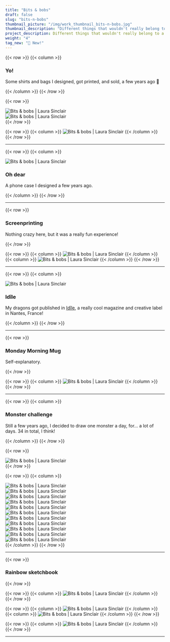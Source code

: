 ```yaml
---
title: "Bits & bobs"
draft: false
slug: "bits-n-bobs"
thumbnail_picture: "/img/work_thumbnail_bits-n-bobs.jpg"
thumbnail_description: "Different things that wouldn't really belong to a category, but might be worth being shared."
project_description: Different things that wouldn't really belong to a category, but might be worth being shared.<br>Jump straight to&#58; <a href="#yo">Yo!</a> - <a href="#oh-dear">Oh dear</a> - <a href="#screenprinting">Screenprinting</a> - <a href="#idile">Idîle</a> - <a href="#monday-morning-mug">Monday Morning Mug</a> - <a href="#monster-challenge">Monster Challenge</a> - <a href="#rainbow-sketchbook">Rainbow sketchbook</a>
weight: "4"
tag_new: "🚀 New!"
---
```


{{< row >}}
	{{< column >}}
		<div class="text-center mb-0" id="yo">
			<h3 class="mt-md-5">Yo!</h3>
			<p>Some shirts and bags I designed, got printed, and sold, a few years ago 🙂</p>
		</div>
	{{< /column >}}
{{< /row >}}

{{< row >}}
	<div class="col-12 col-sm-5 mb-4">
		<img src="/img/work/work_bitsnbobs-008.jpg" alt="Bits & bobs | Laura Sinclair" class="rounded shadow">
	</div> <!-- /col -->
	<div class="col-12 col-sm-7 mb-4 d-flex align-items-center vertical-center justify-content-center">
		<div>
			<img src="/img/work/work_bitsnbobs-009.gif" alt="Bits & bobs | Laura Sinclair">
		</div>
	</div> <!-- /col -->
{{< /row >}}

{{< row >}}
	{{< column >}}
		<img src="/img/work/work_bitsnbobs-007.jpg" alt="Bits & bobs | Laura Sinclair" class="rounded">
	{{< /column >}}
{{< /row >}}

---

{{< row >}}
	{{< column >}}
		<div class="row flex-column-reverse flex-sm-row pt-5 mb-1" id="oh-dear">
			<div class="col-12 col-sm-6">
				<img src="/img/work/work_bitsnbobs-001.jpg" alt="Bits & bobs | Laura Sinclair" class="rounded shadow">
			</div> <!-- /col -->
			<div class="col-12 col-sm-6 d-flex flex-column justify-content-center text-center text-md-left">
				<h3>Oh dear</h3>
				<p>A phone case I designed a few years ago.</p>
			</div> <!-- /col -->
		</div> <!-- /row -->
	{{< /column >}}
{{< /row >}}

---

{{< row >}}
	<div class="col text-center pt-5 mb-0" id="screenprinting">
		<h3>Screenprinting</h3>
		<p>Nothing crazy here, but it was a really fun experience!</p>
	</div>
{{< /row >}}

{{< row >}}
	{{< column >}}
		<img src="/img/work/work_bitsnbobs-005.jpg" alt="Bits & bobs | Laura Sinclair" class="rounded shadow">
	{{< /column >}}
	{{< column >}}
		<img src="/img/work/work_bitsnbobs-004.jpg" alt="Bits & bobs | Laura Sinclair" class="rounded shadow">
	{{< /column >}}
{{< /row >}}

---

{{< row >}}
	{{< column >}}
		<div class="row flex-column-reverse flex-sm-row pt-5 mb-0" id="idile">
			<div class="col-12 col-sm-7">
				<img src="/img/work/work_bitsnbobs-006.jpg" alt="Bits & bobs | Laura Sinclair" class="rounded shadow">
			</div> <!-- /col -->
			<div class="col-12 col-sm-5 d-flex flex-column justify-content-center text-center text-md-left">
				<h3>Idîle</h3>
				<p>My dragons got published in <a href="https://issuu.com/idilenantes" target="_blank">Idîle</a>, a really cool magazine and creative label in Nantes, France!</p>
			</div> <!-- /col -->
		</div> <!-- /row -->
	{{< /column >}}
{{< /row >}}

---

{{< row >}}
	<div class="col text-center pt-5 mb-0" id="monday-morning-mug">
		<h3 class="mt-3">Monday Morning Mug</h3>
		<p>Self-explanatory.</p>
	</div>
{{< /row >}}

{{< row >}}
	{{< column >}}
		<img src="/img/work/work_bitsnbobs-003.jpg" alt="Bits & bobs | Laura Sinclair" class="rounded shadow">
	{{< /column >}}
{{< /row >}}

---

{{< row >}}
	{{< column >}}
		<div class="row" id="monster-challenge">
			<div class="col-12 col-sm-6 mx-auto text-center pt-4 mt-4 mb-2">
				<h3>Monster challenge</h3>
				<p>Still a few years ago, I decided to draw one monster a day, for... a lot of days. 34 in total, I think!</p>
			</div> <!-- /col -->
		</div>
	{{< /column >}}
{{< /row >}}

{{< row >}}
	<div class="col-12 col-md-9 mx-auto">
		<img src="/img/work/work_bitsnbobs-010.jpg" alt="Bits & bobs | Laura Sinclair" class="d-block mb-4">
	</div> <!-- /col -->
{{< /row >}}

{{< row >}}
	{{< column >}}
		<div class="row justify-content-center">
			<div class="col-6 col-md-3">
				<img src="/img/work/work_bitsnbobs-monster001.png" alt="Bits & bobs | Laura Sinclair" class="d-block mb-4">
			</div> <!-- /col -->
			<div class="col-6 col-md-3">
				<img src="/img/work/work_bitsnbobs-monster002.png" alt="Bits & bobs | Laura Sinclair" class="d-block mb-4">
			</div> <!-- /col -->
			<div class="col-6 col-md-3">
				<img src="/img/work/work_bitsnbobs-monster003.png" alt="Bits & bobs | Laura Sinclair" class="d-block mb-4">
			</div> <!-- /col -->
			<div class="col-6 col-md-3">
				<img src="/img/work/work_bitsnbobs-monster004.png" alt="Bits & bobs | Laura Sinclair" class="d-block mb-4">
			</div> <!-- /col -->
			<div class="col-6 col-md-3">
				<img src="/img/work/work_bitsnbobs-monster005.png" alt="Bits & bobs | Laura Sinclair" class="d-block mb-4">
			</div> <!-- /col -->
			<div class="col-6 col-md-3">
				<img src="/img/work/work_bitsnbobs-monster006.png" alt="Bits & bobs | Laura Sinclair" class="d-block mb-4">
			</div> <!-- /col -->
			<div class="col-6 col-md-3">
				<img src="/img/work/work_bitsnbobs-monster007.png" alt="Bits & bobs | Laura Sinclair" class="d-block mb-4">
			</div> <!-- /col -->
			<div class="col-6 col-md-3">
				<img src="/img/work/work_bitsnbobs-monster008.png" alt="Bits & bobs | Laura Sinclair" class="d-block mb-4">
			</div> <!-- /col -->
			<div class="col-6 col-md-3">
				<img src="/img/work/work_bitsnbobs-monster009.png" alt="Bits & bobs | Laura Sinclair" class="d-block mb-4">
			</div> <!-- /col -->
			<div class="col-6 col-md-3">
				<img src="/img/work/work_bitsnbobs-monster010.png" alt="Bits & bobs | Laura Sinclair" class="d-block mb-4">
			</div> <!-- /col -->
			<div class="col-6 col-md-3">
				<img src="/img/work/work_bitsnbobs-monster011.png" alt="Bits & bobs | Laura Sinclair" class="d-block mb-4">
			</div> <!-- /col -->
		</div> <!-- /row -->
	{{< /column >}}
{{< /row >}}

---

{{< row >}}
	<div class="col-12 col-sm-6 mx-auto pt-5 mb-0" id="rainbow-sketchbook">
		<div class="text-center mt-4">
			<h3>Rainbow sketchbook</h3>
		</div>
	</div> <!-- /col -->
{{< /row >}}

{{< row >}}
	{{< column >}}
		<img src="/img/work/work_bitsnbobs-011.jpg" alt="Bits & bobs | Laura Sinclair" class="rounded shadow">
	{{< /column >}}
{{< /row >}}

{{< row >}}
	{{< column >}}
		<img src="/img/work/work_bitsnbobs-012.jpg" alt="Bits & bobs | Laura Sinclair" class="rounded shadow">
	{{< /column >}}
	{{< column >}}
		<img src="/img/work/work_bitsnbobs-013.jpg" alt="Bits & bobs | Laura Sinclair" class="rounded shadow">
	{{< /column >}}
{{< /row >}}

{{< row >}}
	{{< column >}}
		<img src="/img/work/work_bitsnbobs-014.jpg" alt="Bits & bobs | Laura Sinclair" class="rounded shadow">
	{{< /column >}}
{{< /row >}}

---